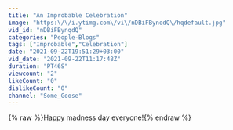 ```yaml
---
title: "An Improbable Celebration"
image: "https:\/\/i.ytimg.com\/vi\/nDBiFBynqdQ\/hqdefault.jpg"
vid_id: "nDBiFBynqdQ"
categories: "People-Blogs"
tags: ["Improbable","Celebration"]
date: "2021-09-22T19:51:29+03:00"
vid_date: "2021-09-22T11:17:48Z"
duration: "PT46S"
viewcount: "2"
likeCount: "0"
dislikeCount: "0"
channel: "Some_Goose"
---
```

{% raw %}Happy madness day everyone!{% endraw %}
